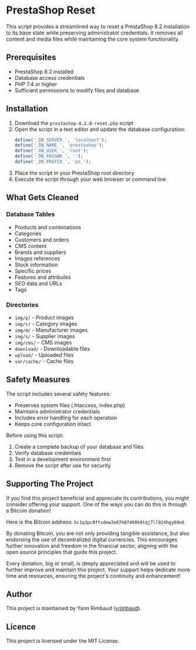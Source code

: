 # PrestaShop Reset

This script provides a streamlined way to reset a PrestaShop 8.2 installation to its base state while preserving administrator credentials. It removes all content and media files while maintaining the core system functionality.

## Prerequisites
- PrestaShop 8.2 installed
- Database access credentials
- PHP 7.4 or higher
- Sufficient permissions to modify files and database

## Installation
1. Download the `prestashop-8.2.0-reset.php` script
2. Open the script in a text editor and update the database configuration:
   ```php
   define('_DB_SERVER_', 'localhost');
   define('_DB_NAME_', 'prestashop');
   define('_DB_USER_', 'root');
   define('_DB_PASSWD_', '');
   define('_DB_PREFIX_', 'ps_');
   ```
3. Place the script in your PrestaShop root directory
4. Execute the script through your web browser or command line

## What Gets Cleaned

### Database Tables
- Products and combinations
- Categories
- Customers and orders
- CMS content
- Brands and suppliers
- Images references
- Stock information
- Specific prices
- Features and attributes
- SEO data and URLs
- Tags

### Directories
- `img/p/` - Product images
- `img/c/` - Category images
- `img/m/` - Manufacturer images
- `img/s/` - Supplier images
- `img/cms/` - CMS images
- `download/` - Downloadable files
- `upload/` - Uploaded files
- `var/cache/` - Cache files

## Safety Measures

The script includes several safety features:
- Preserves system files (.htaccess, index.php)
- Maintains administrator credentials
- Includes error handling for each operation
- Keeps core configuration intact

Before using this script:
1. Create a complete backup of your database and files
2. Verify database credentials
3. Test in a development environment first
4. Remove the script after use for security


## Supporting The Project

If you find this project beneficial and appreciate its contributions, you might consider offering your support. One of the ways you can do this is through a Bitcoin donation!

Here is the Bitcoin address:
`bc1q3pc0ftvdew3e87k07d00k8tqj7ll924hgy69n6`

By donating Bitcoin, you are not only providing tangible assistance, but also endorsing the use of decentralized digital currencies. This encourages further innovation and freedom in the financial sector, aligning with the open source principles that guide this project.

Every donation, big or small, is deeply appreciated and will be used to further improve and maintain this project. Your support helps dedicate more time and resources, ensuring the project's continuity and enhancement!

## Author

This project is maintained by Yann Rimbaud ([yrimbaud](https://github.com/yrimbaud)).

## Licence

This project is licensed under the MIT License.
